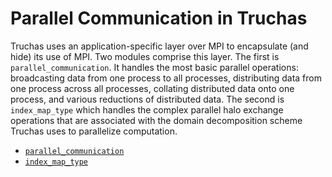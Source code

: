 # Parallel Communication in Truchas

Truchas uses an application-specific layer over MPI to encapsulate (and
hide) its use of MPI. Two modules comprise this layer. The first is
`parallel_communication`. It handles the most basic parallel operations:
broadcasting data from one process to all processes, distributing data
from one process across all processes, collating distributed data onto
one process, and various reductions of distributed data. The second is
`index_map_type` which handles the complex parallel halo exchange
operations that are associated with the domain decomposition scheme
Truchas uses to parallelize computation.

* [`parallel_communication`](./parallel_communication.md)
* [`index_map_type`](./index_map_type.md)
